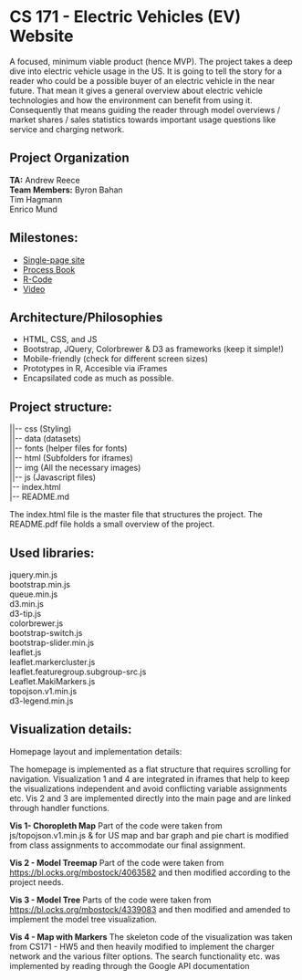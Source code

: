 # CS 171 - Electric Vehicles (EV) Website
A focused, minimum viable product (hence MVP). The project takes a deep dive into electric vehicle usage in the US. It is going to tell the story for a reader who could be a possible buyer of an electric vehicle in the near future. That mean it gives a general overview about electric vehicle technologies and how the environment can benefit from using it. Consequently that means guiding the reader through model overviews / market shares / sales statistics towards important usage questions like service and charging network.

## Project Organization
**TA:** Andrew Reece <br>
**Team Members:**
Byron Bahan<br>
Tim Hagmann<br>
Enrico Mund<br>

## Milestones:
 * [Single-page site](http://greenore.github.io/EV-Website)
 * [Process Book](https://docs.google.com/document/d/1M83uYdwIpXW8BmJTyH1ezhldWYpx9OqnXTMCWDdt3jI/edit?usp=sharing)
 * [R-Code](https://github.com/greenore/EV-R-Code)
 * [Video](https://github.com/greenore/EV-R-Code)

## Architecture/Philosophies
* HTML, CSS, and JS
* Bootstrap, JQuery, Colorbrewer & D3 as frameworks (keep it simple!)
* Mobile-friendly (check for different screen sizes)
* Prototypes in R, Accesible via iFrames
* Encapsilated code as much as possible.

## Project structure:<br>
||-- css (Styling)<br>
||-- data (datasets)<br>
||-- fonts (helper files for fonts)<br>
||-- html (Subfolders for iframes)<br>
||-- img (All the necessary images)<br>
||-- js (Javascript files)<br>
|-- index.html<br>
|-- README.md<br>

The index.html file is the master file that structures the project. The README.pdf file holds a small overview of the project.

## Used libraries:
jquery.min.js<br>
bootstrap.min.js<br>
queue.min.js<br>
d3.min.js<br>
d3-tip.js<br>
colorbrewer.js<br>
bootstrap-switch.js<br>
bootstrap-slider.min.js<br>
leaflet.js<br>
leaflet.markercluster.js<br>
leaflet.featuregroup.subgroup-src.js<br>
Leaflet.MakiMarkers.js<br>
topojson.v1.min.js<br>
d3-legend.min.js<br>

## Visualization details:
Homepage layout and implementation details:<br>

The homepage is implemented as a flat structure that requires scrolling for navigation. Visualization 1 and 4 are integrated in iframes that help to keep the visualizations independent and avoid conflicting variable assignments etc. Vis 2 and 3 are implemented directly into the main page and are linked through handler functions.  

**Vis 1- Choropleth Map**
Part of the code were taken from js/topojson.v1.min.js &  for US map and bar graph and pie chart is modified from class assignments to accommodate our final assignment.   

**Vis 2 - Model Treemap**
Part of the code were taken from https://bl.ocks.org/mbostock/4063582 and then modified according to the project needs. 

**Vis 3 - Model Tree**
Parts of the code were taken from https://bl.ocks.org/mbostock/4339083 and then modified and amended to implement the model tree visualization. 

**Vis 4 - Map with Markers**
The skeleton code of the visualization was taken from CS171 - HW5 and then heavily modified to implement the charger network and the various filter options. The search functionality etc. was implemented by reading through the Google API documentation  

